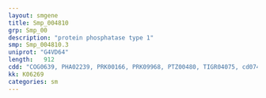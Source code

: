 ```yaml
---
layout: smgene
title: Smp_004810
grp: Smp_00
description: "protein phosphatase type 1"
smp: Smp_004810.3
uniprot: "G4VD64"
length:   912
cdd: "COG0639, PHA02239, PRK00166, PRK09968, PTZ00480, TIGR04075, cd07414, cl13995, pfam00149, smart00156"
kk: K06269
categories: sm
---
```

